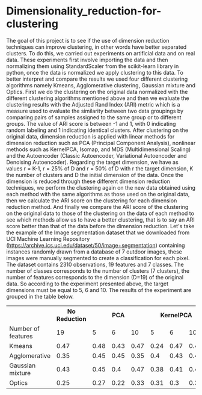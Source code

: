 # Dimensionality_reduction-for-clustering
The goal of this project is to see if the use of dimension reduction techniques can improve clustering, in other words have better separated clusters. To do this, we carried out experiments on artificial data and on real data. These experiments first involve importing the data and then normalizing them using StandardScaler from the scikit-learn library in python, once the data is normalized we apply clustering to this data.
To better interpret and compare the results we used four different clustering algorithms namely Kmeans, Agglomerative clustering, Gaussian mixture and Optics. First we do the clustering on the original data normalized with the different clustering algorithms mentioned above and then we evaluate the clustering results with the Adjusted Rand Index (ARI) metric which is a measure used to evaluate the similarity between two data groupings by comparing pairs of samples assigned to the same group or to different groups.
The value of ARI score is between -1 and 1, with 0 indicating random labeling and 1 indicating identical clusters. After clustering on the original data, dimension reduction is applied with linear methods for dimension reduction such as PCA (Principal Component Analysis), nonlinear methods such as KernelPCA, Isomap, and MDS (Multidimensional Scaling) and the Autoencoder (Classic Autoencoder, Variational Autoencoder and Denoising Autoencoder). Regarding the target dimension, we have as values ​​r = K-1, r = 25% of D and r = 50% of D with r the target dimension, K the number of clusters and D the initial dimension of the data.
Once the dimension is reduced through these different dimension reduction techniques, we perform the clustering again on the new data obtained using each method with the same algorithms as those used on the original data, then we calculate the ARI score on the clustering for each dimension reduction method. And finally we compare the ARI score of the clustering on the original data to those of the clustering on the data of each method to see which methods allow us to have a better clustering, that is to say an ARI score better than that of the data before the dimension reduction.
Let's take the example of the Image segmentation dataset that we downloaded from UCI Machine Learning Repository (https://archive.ics.uci.edu/dataset/50/image+segmentation) containing instances randomly drawn from a database of 7 outdoor images, these images were manually segmented to create a classification for each pixel. The dataset contains 2310 observations, 19 features and 7 classes. The number of classes corresponds to the number of clusters (7 clusters), the number of features corresponds to the dimension (D=19) of the original data. So according to the experiment presented above, the target dimensions must be equal to 5, 6 and 10. The results of the experiment are grouped in the table below.


<table>
  <tr>
    <th></th>
    <th>No Reduction</th>
    <th colspan="3">PCA</th>
    <th colspan="3">KernelPCA</th>
    <th colspan="3">Variational Autoencoder</th>
    <th colspan="3">Isomap</th>
    <th colspan="3">MDS</th>
  </tr>
  <tr>
    <td>Number of features</td>
    <td>19</td>
    <td>5</td>
    <td>6</td>
    <td>10</td>
    <td>5</td>
    <td>6</td>
    <td>10</td>
    <td>5</td>
    <td>6</td>
    <td>10</td>
    <td>5</td>
    <td>6</td>
    <td>10</td>
    <td>5</td>
    <td>6</td>
    <td>10</td>
  </tr>
  <tr>
    <td>Kmeans</td>
    <td>0.47</td>
    <td>0.48</td>
    <td>0.43</td>
    <td>0.47</td>
    <td>0.24</td>
    <td>0.47</td>
    <td>0.45</td>
    <td>0.44</td>
    <td>0.47</td>
    <td>0.5</td>
    <td>0.45</td>
    <td>0.44</td>
    <td>0.46</td>
    <td>0.46</td>
    <td>0.47</td>
    <td>0.47</td>
  </tr>
  <tr>
    <td>Agglomerative</td>
    <td>0.35</td>
    <td>0.45</td>
    <td>0.45</td>
    <td>0.35</td>
    <td>0.4</td>
    <td>0.43</td>
    <td>0.44</td>
    <td>0.47</td>
    <td>0.44</td>
    <td>0.47</td>
    <td>0.34</td>
    <td>0.37</td>
    <td>0.39</td>
    <td>0.45</td>
    <td>0.43</td>
    <td>0.36</td>
  </tr>
  <tr>
    <td>Gaussian mixture</td>
    <td>0.43</td>
    <td>0.45</td>
    <td>0.4</td>
    <td>0.47</td>
    <td>0.38</td>
    <td>0.41</td>
    <td>0.49</td>
    <td>0.42</td>
    <td>0.45</td>
    <td>0.46</td>
    <td>0.53</td>
    <td>0.4</td>
    <td>0.53</td>
    <td>0.44</td>
    <td>0.51</td>
    <td>0.4</td>
  </tr>
  <tr>
    <td>Optics</td>
    <td>0.25</td>
    <td>0.27</td>
    <td>0.22</td>
    <td>0.33</td>
    <td>0.31</td>
    <td>0.3</td>
    <td>0.32</td>
    <td>0.26</td>
    <td>0.27</td>
    <td>0.47</td>
    <td>0.21</td>
    <td>0.2</td>
    <td>0.27</td>
    <td>0.32</td>
    <td>0.32</td>
    <td>0.34</td>
  </tr>
</table>


